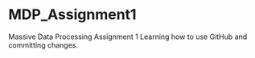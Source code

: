 # MDP_Assignment1
Massive Data Processing Assignment 1
Learning how to use GitHub and committing changes.

